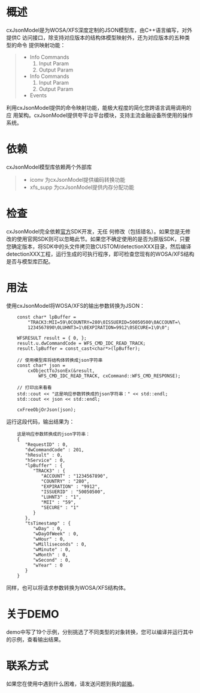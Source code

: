 # 概述
cxJsonModel是为WOSA/XFS深度定制的JSON模型库，由C++语言编写，对外提供C 访问接口，除支持对应版本的结构体模型映射外，还为对应版本的五种类型的命令 提供映射功能： 

>- Info Commands 
>    1. Input Param 
>    2. Output Param 
>- Info Commands 
>    1. Input Param 
>    2. Output Param 
>- Events 

利用cxJsonModel提供的命令映射功能，能极大程度的简化您跨语言调用调用的应 用架构。cxJsonModel提供夸平台平台模块，支持主流金融设备所使用的操作系统。

# 依赖
cxJsonModel模型库依赖两个外部库 
> - iconv 为cxJsonModel提供编码转换功能
> - xfs_supp 为cxJsonModel提供内存分配功能 

# 检查
cxJsonModel完全依赖[官方](https://www.cen.eu)SDK开发，无任 何修改（包括错名）。如果您是无修改的使用官网SDK则可以忽略此节。如果您不确定使用的是否为原版SDK，只要您确定版本，将SDK中的头文件拷贝致CUSTOM/detectionXXX目录，然后编译detectionXXX工程，运行生成的可执行程序，即可检查您现有的WOSA/XFS结构是否与模型库匹配。

# 用法
使用cxJsonModel将WOSA/XFS的输出参数转换为JSON：
```
    const char* lpBuffer =
    	"TRACK3:MII=59\0COUNTRY=280\0ISSUERID=50050500\0ACCOUNT=\
    	1234567890\0LUHNT3=1\0EXPIRATION=9912\0SECURE=1\0\0";
    
    WFSRESULT result = { 0, };
    result.u.dwCommandCode = WFS_CMD_IDC_READ_TRACK;
    result.lpBuffer = const_cast<char*>(lpBuffer);
    
    // 使用模型库将结构体转换成json字符串
    const char* json =
    	cxObjectToJsonEx(&result,
    		WFS_CMD_IDC_READ_TRACK, cxCommand::WFS_CMD_RESPONSE);
    
    // 打印出来看看
    std::cout << "这是响应参数转换成的json字符串：" << std::endl;
    std::cout << json << std::endl;
    
    cxFreeObjOrJson(json);
```

运行这段代码，输出结果为：
```
    这是响应参数转换成的json字符串：
    {
       "RequestID" : 0,
       "dwCommandCode" : 201,
       "hResult" : 0,
       "hService" : 0,
       "lpBuffer" : {
          "TRACK3" : {
             "ACCOUNT" : "1234567890",
             "COUNTRY" : "280",
             "EXPIRATION" : "9912",
             "ISSUERID" : "50050500",
             "LUHNT3" : "1",
             "MII" : "59",
             "SECURE" : "1"
          }
       },
       "tsTimestamp" : {
          "wDay" : 0,
          "wDayOfWeek" : 0,
          "wHour" : 0,
          "wMilliseconds" : 0,
          "wMinute" : 0,
          "wMonth" : 0,
          "wSecond" : 0,
          "wYear" : 0
       }
    }
```

同样，也可以将请求参数转换为WOSA/XFS结构体。

# 关于DEMO
demo中写了19个示例，分别挑选了不同类型的对象转换，您可以编译并运行其中的示例，查看输出结果。

# 联系方式
如果您在使用中遇到什么困难，请发送问题到我的[邮箱](mailto:267368312@qq.com)。
